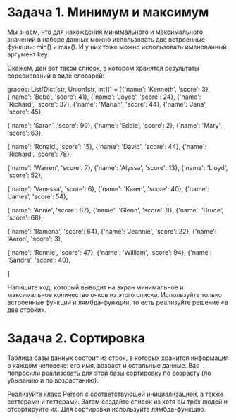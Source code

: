 # Задача 1. Минимум и максимум

Мы знаем, что для нахождения минимального и максимального значений в наборе данных можно использовать две встроенные функции: min() и max(). И у них тоже можно использовать именованный аргумент key. 

 

Скажем, дан вот такой список, в котором хранятся результаты соревнований в виде словарей:

grades: List[Dict[str, Union[str, int]]] = [{'name': 'Kenneth', 'score': 3}, {'name': 'Bebe', 'score': 41}, {'name': 'Joyce', 'score': 24}, {'name': 'Richard', 'score': 37}, {'name': 'Marian', 'score': 44}, {'name': 'Jana', 'score': 45},

{'name': 'Sarah', 'score': 90}, {'name': 'Eddie', 'score': 2}, {'name': 'Mary', 'score': 63},

{'name': 'Ronald', 'score': 15}, {'name': 'David', 'score': 44}, {'name': 'Richard', 'score': 78},

{'name': 'Warren', 'score': 7}, {'name': 'Alyssa', 'score': 13}, {'name': 'Lloyd', 'score': 52},

{'name': 'Vanessa', 'score': 6}, {'name': 'Karen', 'score': 40}, {'name': 'James', 'score': 54},

{'name': 'Annie', 'score': 87}, {'name': 'Glenn', 'score': 9}, {'name': 'Bruce', 'score': 68},

{'name': 'Ramona', 'score': 64}, {'name': 'Jeannie', 'score': 22}, {'name': 'Aaron', 'score': 3},

{'name': 'Ronnie', 'score': 47}, {'name': 'William', 'score': 94}, {'name': 'Sandra', 'score': 40},

]

 

Напишите код, который выводит на экран минимальное и максимальное количество очков из этого списка. Используйте только встроенные функции и лямбда-функции, то есть реализуйте решение «в две строки».



# Задача 2. Сортировка

Таблица базы данных состоит из строк, в которых хранится информация о каждом человеке: его имя, возраст и остальные данные. Вас попросили реализовать для этой базы сортировку по возрасту (по убыванию и по возрастанию). 

Реализуйте класс Person с соответствующей инициализацией, а также сеттерами и геттерами. Затем создайте список из хотя бы трёх людей и отсортируйте их. Для сортировки используйте лямбда-функцию.